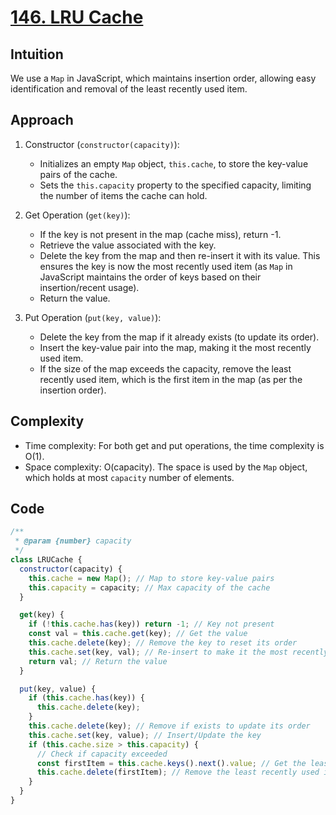 # [146. LRU Cache](https://leetcode.com/problems/lru-cache/description/)

## Intuition

We use a `Map` in JavaScript, which maintains insertion order, allowing easy identification and removal of the least recently used item.

## Approach

1.  Constructor (`constructor(capacity)`):

    - Initializes an empty `Map` object, `this.cache`, to store the key-value pairs of the cache.
    - Sets the `this.capacity` property to the specified capacity, limiting the number of items the cache can hold.

2.  Get Operation (`get(key)`):

    - If the key is not present in the map (cache miss), return -1.
    - Retrieve the value associated with the key.
    - Delete the key from the map and then re-insert it with its value. This ensures the key is now the most recently used item (as `Map` in JavaScript maintains the order of keys based on their insertion/recent usage).
    - Return the value.

3.  Put Operation (`put(key, value)`):
    - Delete the key from the map if it already exists (to update its order).
    - Insert the key-value pair into the map, making it the most recently used item.
    - If the size of the map exceeds the capacity, remove the least recently used item, which is the first item in the map (as per the insertion order).

## Complexity

- Time complexity: For both get and put operations, the time complexity is O(1).
- Space complexity: O(capacity). The space is used by the `Map` object, which holds at most `capacity` number of elements.

## Code

```javascript
/**
 * @param {number} capacity
 */
class LRUCache {
  constructor(capacity) {
    this.cache = new Map(); // Map to store key-value pairs
    this.capacity = capacity; // Max capacity of the cache
  }

  get(key) {
    if (!this.cache.has(key)) return -1; // Key not present
    const val = this.cache.get(key); // Get the value
    this.cache.delete(key); // Remove the key to reset its order
    this.cache.set(key, val); // Re-insert to make it the most recently used
    return val; // Return the value
  }

  put(key, value) {
    if (this.cache.has(key)) {
      this.cache.delete(key);
    }
    this.cache.delete(key); // Remove if exists to update its order
    this.cache.set(key, value); // Insert/Update the key
    if (this.cache.size > this.capacity) {
      // Check if capacity exceeded
      const firstItem = this.cache.keys().next().value; // Get the least recently used key
      this.cache.delete(firstItem); // Remove the least recently used item
    }
  }
}
```

